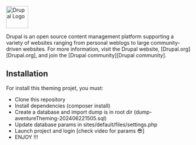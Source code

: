 <img alt="Drupal Logo" src="https://www.drupal.org/files/Wordmark_blue_RGB.png" height="60px">

Drupal is an open source content management platform supporting a variety of
websites ranging from personal weblogs to large community-driven websites. For
more information, visit the Drupal website, [Drupal.org][Drupal.org], and join
the [Drupal community][Drupal community].

## Installation

For install this theming projet, you must:
- Clone this repository
- Install dependencies (composer install)
- Create a database and import dump is in root dir (dump-aventureTheming-202406221505.sql)
- Update database params in sites/default/files/settings.php
- Launch project and login [check video for params 😎]
- ENJOY !!!
